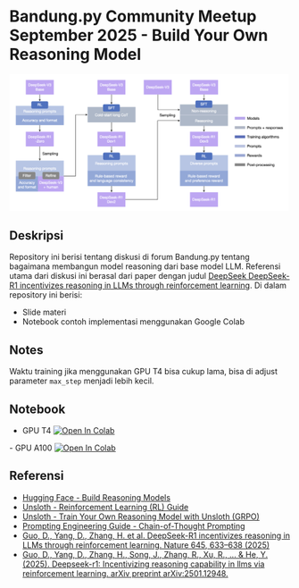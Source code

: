 # Bandung.py Community Meetup September 2025 - Build Your Own Reasoning Model

<img src="images/deepseek-r1-training-pipeline.png" alt="deepseek-training-pipeline" width="500"/>

## Deskripsi

Repository ini berisi tentang diskusi di forum Bandung.py tentang bagaimana membangun model reasoning dari base model LLM. Referensi utama dari diskusi ini berasal dari paper dengan judul [DeepSeek DeepSeek-R1 incentivizes reasoning in LLMs through reinforcement learning](https://www.nature.com/articles/s41586-025-09422-z). Di dalam repository ini berisi:

- Slide materi
- Notebook contoh implementasi menggunakan Google Colab

## Notes

Waktu training jika menggunakan GPU T4 bisa cukup lama, bisa di adjust parameter `max_step` menjadi lebih kecil.

## Notebook

- GPU T4 <a target="_blank" href="https://colab.research.google.com/drive/1pvvOaKw-EtE3n-Wy7-68K44hLhkwOkTd?usp=sharing">
  <img src="https://colab.research.google.com/assets/colab-badge.svg" alt="Open In Colab"/>
</a>
- GPU A100 <a target="_blank" href="https://colab.research.google.com/drive/1ps_94n7HP7joqrPQotLLmIA6G3fwQ1qR?usp=sharing">
  <img src="https://colab.research.google.com/assets/colab-badge.svg" alt="Open In Colab"/>
</a>

## Referensi

- [Hugging Face - Build Reasoning Models](https://huggingface.co/learn/llm-course/en/chapter12/1?fw=pt)
- [Unsloth - Reinforcement Learning (RL) Guide](https://docs.unsloth.ai/basics/reinforcement-learning-rl-guide)
- [Unsloth - Train Your Own Reasoning Model with Unsloth (GRPO)](https://unsloth.ai/blog/r1-reasoning)
- [Prompting Engineering Guide - Chain-of-Thought Prompting](https://www.promptingguide.ai/techniques/cot)
- [Guo, D., Yang, D., Zhang, H. et al. DeepSeek-R1 incentivizes reasoning in LLMs through reinforcement learning. Nature 645, 633–638 (2025)](https://www.nature.com/articles/s41586-025-09422-z)
- [Guo, D., Yang, D., Zhang, H., Song, J., Zhang, R., Xu, R., ... & He, Y. (2025). Deepseek-r1: Incentivizing reasoning capability in llms via reinforcement learning. arXiv preprint arXiv:2501.12948.](https://arxiv.org/abs/2501.12948)
